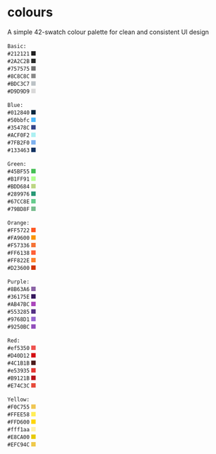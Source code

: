 # colours
A simple 42-swatch colour palette for clean and consistent UI design

`Basic:`  
`#212121`  ![basic_black](/images/Basic_black.png)  
`#2A2C2B`  ![basic_dark](/images/Basic_dark.png)  
`#757575`  ![basic_mid1](/images/Basic_mid1.png)  
`#8C8C8C`  ![basic_mid2](/images/Basic_mid2.png)  
`#BDC3C7`  ![basic_light](/images/Basic_light.png)  
`#D9D9D9`  ![basic_white](/images/Basic_white.png)  

`Blue:`  
`#012840`  ![blue_night](/images/blue_night.png)  
`#50bbfc`  ![blue_noon](/images/blue_noon.png)  
`#35478C`  ![blue_dusk](/images/blue_dusk.png)  
`#ACF0F2`  ![blue_weak](/images/blue_weak.png)  
`#7FB2F0`  ![blue_haze](/images/blue_haze.png)  
`#133463`  ![blue_deep](/images/blue_deep.png)  

`Green:`  
`#45BF55`  ![green_potion](/images/green_potion.png)  
`#B1FF91`  ![green_dilute](/images/green_dilute.png)  
`#BDD684`  ![green_sandy](/images/green_sandy.png)  
`#289976`  ![green_seaweed](/images/green_seaweed.png)  
`#67CC8E`  ![green_pastel](/images/green_pastel.png)  
`#79BD8F`  ![green_weak](/images/green_weak.png)  

`Orange:`  
`#FF5722`  ![orange_carrot](/images/orange_carrot.png)  
`#FA9600`  ![orange_hazard](/images/orange_hazard.png)  
`#F57336`  ![orange_weak](/images/orange_weak.png)  
`#FF6138`  ![orange_peach](/images/orange_peach.png)  
`#FF822E`  ![orange_sand](/images/orange_sand.png)  
`#D23600`  ![orange_autumn](/images/orange_autumn.png)  

`Purple:`  
`#8B63A6`  ![purple_weak](/images/purple_weak.png)  
`#36175E`  ![purple_witch](/images/purple_witch.png)  
`#AB47BC`  ![purple_cute](/images/purple_cute.png)  
`#553285`  ![purple_dusk](/images/purple_dusk.png)  
`#9768D1`  ![purple_pastel](/images/purple_pastel.png)  
`#9250BC`  ![purple_dull](/images/purple_dull.png)  

`Red:`  
`#ef5350`  ![red_salmon](/images/red_salmon.png)  
`#D40D12`  ![red_vivid](/images/red_vivid.png)  
`#4C1B1B`  ![red_dry](/images/red_dry.png)  
`#e53935`  ![red_lobster](/images/red_lobster.png)  
`#B9121B`  ![red_rose](/images/red_rose.png)  
`#E74C3C`  ![red_glow](/images/red_glow.png)  

`Yellow:`  
`#F0C755`  ![yellow_banana](/images/yellow_banana.png)  
`#FFEE58`  ![yellow_lemon](/images/yellow_lemon.png)  
`#FFD600`  ![yellow_vivid](/images/yellow_vivid.png)  
`#fff1aa`  ![yellow_weak](/images/yellow_weak.png)  
`#E8CA00`  ![yellow_gold](/images/yellow_gold.png)  
`#EFC94C`  ![yellow_neutral](/images/yellow_neutral.png)  
